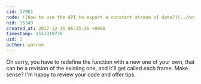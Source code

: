 ```yaml
---
cid: 17961
node: ![How to use the API to export a constant stream of data?](../notes/Reallygeek/12-10-2017/how-to-use-the-api-to-export-a-constant-stream-of-data)
nid: 15349
created_at: 2017-12-15 06:35:36 +0000
timestamp: 1513319736
uid: 1
author: warren
---
```


Oh sorry, you have to redefine the function with a new one of your own, that can be a revision of the existing one, and it'll get called each frame. Make sense? I'm happy to review your code and offer tips. 